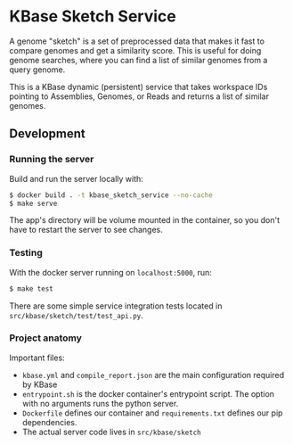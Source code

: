 # KBase Sketch Service

A genome "sketch" is a set of preprocessed data that makes it fast to compare genomes and get a similarity score. This is useful for doing genome searches, where you can find a list of similar genomes from a query genome.

This is a KBase dynamic (persistent) service that takes workspace IDs pointing to Assemblies, Genomes, or Reads and returns a list of similar genomes.

## Development

### Running the server

Build and run the server locally with:

```sh
$ docker build . -t kbase_sketch_service --no-cache
$ make serve
```

The app's directory will be volume mounted in the container, so you don't have to restart the server to see changes.

### Testing

With the docker server running on `localhost:5000`, run:

```sh
$ make test
```

There are some simple service integration tests located in `src/kbase/sketch/test/test_api.py`.

### Project anatomy

Important files:

* `kbase.yml` and `compile_report.json` are the main configuration required by KBase
* `entrypoint.sh` is the docker container's entrypoint script. The option with no arguments runs the python server.
* `Dockerfile` defines our container and `requirements.txt` defines our pip dependencies.
* The actual server code lives in `src/kbase/sketch`
